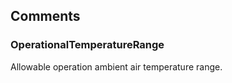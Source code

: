 

## Comments

### OperationalTemperatureRange

Allowable operation ambient air temperature range.

